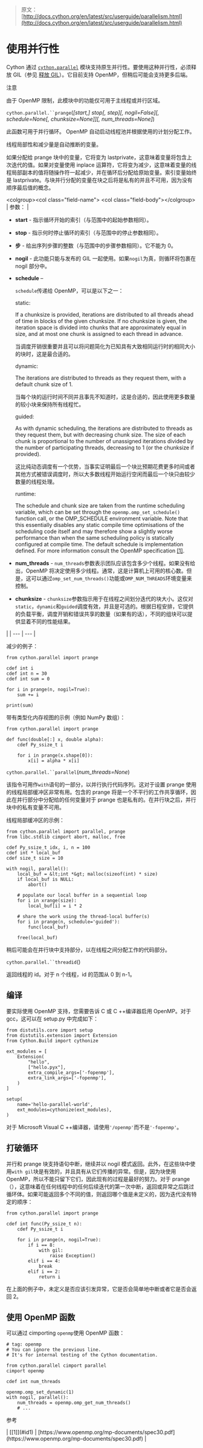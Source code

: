 > 原文： [http://docs.cython.org/en/latest/src/userguide/parallelism.html](http://docs.cython.org/en/latest/src/userguide/parallelism.html)

# 使用并行性

Cython 通过 [`cython.parallel`](#module-cython.parallel "cython.parallel") 模块支持原生并行性。要使用这种并行性，必须释放 GIL（参见 [释放 GIL](external_C_code.html#nogil)）。它目前支持 OpenMP，但稍后可能会支持更多后端。

注意

由于 OpenMP 限制，此模块中的功能仅可用于主线程或并行区域。

`cython.parallel.``prange`(_[start,] stop[, step][, nogil=False][, schedule=None[, chunksize=None]][, num_threads=None]_)

此函数可用于并行循环。 OpenMP 自动启动线程池并根据使用的计划分配工作。

线程局部性和减少量是自动推断的变量。

如果分配给 prange 块中的变量，它将变为 lastprivate，这意味着变量将包含上次迭代的值。如果对变量使用 inplace 运算符，它将变为减少，这意味着变量的线程局部副本的值将随操作符一起减少，并在循环后分配给原始变量。索引变量始终是 lastprivate。与块并行分配的变量在块之后将是私有的并且不可用，因为没有顺序最后值的概念。

&lt;colgroup&gt;&lt;col class="field-name"&gt; &lt;col class="field-body"&gt;&lt;/colgroup&gt;
| 参数： | 

*   **start** - 指示循环开始的索引（与范围中的起始参数相同）。
*   **stop** - 指示何时停止循环的索引（与范围中的停止参数相同）。
*   **步** - 给出序列步骤的整数（与范围中的步骤参数相同）。它不能为 0。
*   **nogil** - 此功能只能与发布的 GIL 一起使用。如果`nogil`为真，则循环将包裹在 nogil 部分中。
*   **schedule** –

    `schedule`传递给 OpenMP，可以是以下之一：

    static:

    If a chunksize is provided, iterations are distributed to all threads ahead of time in blocks of the given chunksize. If no chunksize is given, the iteration space is divided into chunks that are approximately equal in size, and at most one chunk is assigned to each thread in advance.

    当调度开销很重要并且可以将问题简化为已知具有大致相同运行时的相同大小的块时，这是最合适的。

    dynamic:

    The iterations are distributed to threads as they request them, with a default chunk size of 1.

    当每个块的运行时间不同并且事先不知道时，这是合适的，因此使用更多数量的较小块来保持所有线程忙。

    guided:

    As with dynamic scheduling, the iterations are distributed to threads as they request them, but with decreasing chunk size. The size of each chunk is proportional to the number of unassigned iterations divided by the number of participating threads, decreasing to 1 (or the chunksize if provided).

    这比纯动态调度有一个优势，当事实证明最后一个块比预期花费更多时间或者其他方式被错误调度时，所以大多数线程开始运行空闲而最后一个块只由较少数量的线程处理。

    runtime:

    The schedule and chunk size are taken from the runtime scheduling variable, which can be set through the `openmp.omp_set_schedule()` function call, or the OMP_SCHEDULE environment variable. Note that this essentially disables any static compile time optimisations of the scheduling code itself and may therefore show a slightly worse performance than when the same scheduling policy is statically configured at compile time. The default schedule is implementation defined. For more information consult the OpenMP specification [[1]](#id2).

*   **num_threads** - `num_threads`参数表示团队应该包含多少个线程。如果没有给出，OpenMP 将决定使用多少线程。通常，这是计算机上可用的核心数。但是，这可以通过`omp_set_num_threads()`功能或`OMP_NUM_THREADS`环境变量来控制。
*   **chunksize** - `chunksize`参数指示用于在线程之间划分迭代的块大小。这仅对`static`，`dynamic`和`guided`调度有效，并且是可选的。根据日程安排，它提供的负载平衡，调度开销和错误共享的数量（如果有的话），不同的组块可以提供显着不同的性能结果。

 |
| --- | --- |

减少的例子：

```
from cython.parallel import prange

cdef int i
cdef int n = 30
cdef int sum = 0

for i in prange(n, nogil=True):
    sum += i

print(sum)

```

带有类型化内存视图的示例（例如 NumPy 数组）：

```
from cython.parallel import prange

def func(double[:] x, double alpha):
    cdef Py_ssize_t i

    for i in prange(x.shape[0]):
        x[i] = alpha * x[i]

```

`cython.parallel.``parallel`(_num_threads=None_)

该指令可用作`with`语句的一部分，以并行执行代码序列。这对于设置 prange 使用的线程局部缓冲区非常有用。包含的 prange 将是一个不平行的工作共享循环，因此在并行部分中分配给的任何变量对于 prange 也是私有的。在并行块之后，并行块中的私有变量不可用。

线程局部缓冲区的示例：

```
from cython.parallel import parallel, prange
from libc.stdlib cimport abort, malloc, free

cdef Py_ssize_t idx, i, n = 100
cdef int * local_buf
cdef size_t size = 10

with nogil, parallel():
    local_buf = &lt;int *&gt; malloc(sizeof(int) * size)
    if local_buf is NULL:
        abort()

    # populate our local buffer in a sequential loop
    for i in xrange(size):
        local_buf[i] = i * 2

    # share the work using the thread-local buffer(s)
    for i in prange(n, schedule='guided'):
        func(local_buf)

    free(local_buf)

```

稍后可能会在并行块中支持部分，以在线程之间分配工作的代码部分。

`cython.parallel.``threadid`()

返回线程的 id。对于 n 个线程，id 的范围从 0 到 n-1。

## 编译

要实际使用 OpenMP 支持，您需要告诉 C 或 C ++编译器启用 OpenMP。对于 gcc，这可以在 setup.py 中完成如下：

```
from distutils.core import setup
from distutils.extension import Extension
from Cython.Build import cythonize

ext_modules = [
    Extension(
        "hello",
        ["hello.pyx"],
        extra_compile_args=['-fopenmp'],
        extra_link_args=['-fopenmp'],
    )
]

setup(
    name='hello-parallel-world',
    ext_modules=cythonize(ext_modules),
)

```

对于 Microsoft Visual C ++编译器，请使用`'/openmp'`而不是`'-fopenmp'`。

## 打破循环

并行和 prange 块支持语句中断，继续并以 nogil 模式返回。此外，在这些块中使用`with gil`块是有效的，并且具有从它们传播的异常。但是，因为块使用 OpenMP，所以不能只留下它们，因此现有的过程是最好的努力。对于 prange（），这意味着在任何线程中的任何后续迭代的第一次中断，返回或异常之后跳过循环体。如果可能返回多个不同的值，则返回哪个值是未定义的，因为迭代没有特定的顺序：

```
from cython.parallel import prange

cdef int func(Py_ssize_t n):
    cdef Py_ssize_t i

    for i in prange(n, nogil=True):
        if i == 8:
            with gil:
                raise Exception()
        elif i == 4:
            break
        elif i == 2:
            return i

```

在上面的例子中，未定义是否应该引发异常，它是否会简单地中断或者它是否会返回 2。

## 使用 OpenMP 函数

可以通过 cimporting `openmp`使用 OpenMP 函数：

```
# tag: openmp
# You can ignore the previous line.
# It's for internal testing of the Cython documentation.

from cython.parallel cimport parallel
cimport openmp

cdef int num_threads

openmp.omp_set_dynamic(1)
with nogil, parallel():
    num_threads = openmp.omp_get_num_threads()
    # ...

```

参考

<colgroup><col class="label"><col></colgroup>
| [[1]](#id1) | [https://www.openmp.org/mp-documents/spec30.pdf](https://www.openmp.org/mp-documents/spec30.pdf) |